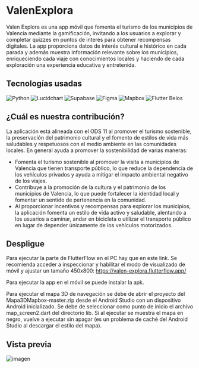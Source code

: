 # ValenExplora
Valen Explora es una app móvil que fomenta el turismo de los municipios de Valencia mediante la gamificación, invitando a los usuarios a explorar 
y completar quizzes en puntos de interés para obtener recompensas digitales. La app proporciona datos de interés cultural e histórico en cada parada 
y además muestra información relevante sobre los municipios, enriqueciendo cada viaje con conocimientos locales y haciendo de cada exploración 
una experiencia educativa y entretenida.

## Tecnologías usadas
![Python](https://img.shields.io/badge/python-%2314354C.svg?style=plastic&logo=python&logoColor=white)
![Lucidchart](https://img.shields.io/badge/Lucidchart-%23F06100.svg?style=plastic&logo=Lucidchart&logoColor=white)
![Supabase](https://img.shields.io/badge/Supabase-%2337C7C7.svg?style=plastic&logo=Supabase&logoColor=white)
![Figma](https://img.shields.io/badge/Figma-%23F24E1E.svg?style=plastic&logo=Figma&logoColor=white)
![Mapbox](https://img.shields.io/badge/Mapbox-%233A89CC.svg?style=plastic&logo=Mapbox&logoColor=white)
![Flutter](https://img.shields.io/badge/Flutter-%2302569B.svg?style=plastic&logo=Flutter&logoColor=white)
Belos

## ¿Cuál es nuestra contribución?
La aplicación está alineada con el ODS 11 al promover el turismo sostenible, la preservación del patrimonio cultural y el fomento de estilos de vida más saludables y respetuosos con el medio ambiente en las comunidades locales. En general ayuda a promover la sostenibilidad de varias maneras:
* Fomenta el turismo sostenible al promover la visita a municipios de Valencia que tienen transporte público, lo que reduce la dependencia de los vehículos privados y ayuda a mitigar el impacto ambiental negativo de los viajes.
* Contribuye a la promoción de la cultura y el patrimonio de los municipios de Valencia, lo que puede fortalecer la identidad local y fomentar un sentido de pertenencia en la comunidad.
* Al proporcionar incentivos y recompensas para explorar los municipios, la aplicación fomenta un estilo de vida activo y saludable, alentando a los usuarios a caminar, andar en bicicleta o utilizar el transporte público en lugar de depender únicamente de los vehículos motorizados.

## Despligue
Para ejecutar la parte de FlutterFlow en el PC hay que en este link. Se recomienda acceder a inspeccionar y habilitar el modo de visualizado de móvil y ajustar un tamaño 450x800: https://valen-explora.flutterflow.app/

Para ejecutar la app en el móvil se puede instalar la apk.

Para ejecutar el mapa 3D de navegación se debe de abrir el proyecto del Mapa3DMapbox-master.zip desde el Android Studio con un dispositivo Android inicializado. Se debe de seleccionar como punto de inicio el archivo map_screen2.dart del directorio lib. Si al ejecutar se muestra el mapa en negro, vuelve a ejecutar sin apagar (es un problema de caché del Android Studio al descargar el estilo del mapa).

## Vista previa
![imagen](https://github.com/aitanarules/codeday/assets/121254480/658d0357-f10b-406c-be74-ceb2d7f92fa9)


